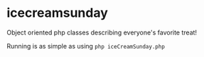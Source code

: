 # icecreamsunday
Object oriented php classes describing everyone's favorite treat!

Running is as simple as using `php iceCreamSunday.php`
